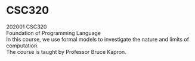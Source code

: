 # CSC320
202001 CSC320\
Foundation of Programming Language \
In this course, we use formal models to investigate the nature and limits of computation.\
The course is taught by Professor Bruce Kapron.
